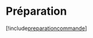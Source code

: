 # Préparation

[!include[preparationcommande](preparation.preparationcommande.autogen.md)]












































































